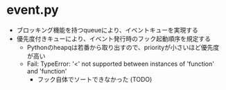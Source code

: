 # event.py
- ブロッキング機能を持つqueueにより、イベントキューを実現する
- 優先度付きキューにより、イベント発行時のフック起動順序を規定する
  - Pythonのheapqは若番から取り出すので、priorityが小さいほど優先度が高い
  - Fail: TypeError: '<' not supported between instances of 'function' and 'function'
    - フック自体でソートできなかった (TODO)
